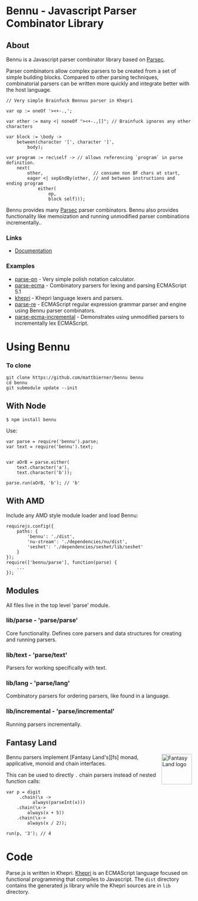 # Bennu - Javascript Parser Combinator Library

## About
Bennu is a Javascript parser combinator library based on [Parsec][Parsec].

Parser combinators allow complex parsers to be created from a set of simple
building blocks. Compared to other parsing techniques, combinatorial parsers
can be written more quickly and integrate better with the host language.

```
// Very simple Brainfuck Bennuu parser in Khepri

var op := oneOf '><+-.,';

var other := many <| noneOf "><+-.,[]"; // Brainfuck ignores any other characters

var block := \body ->
    between(character '[', character ']',
        body);

var program := rec\self -> // allows referencing `program` in parse definition.
    next(
        other,                   // consume non BF chars at start,
        eager <| sepEndBy(other, // and between instructions and ending program
            either(
                op,
                block self)));
```

Bennu provides many [Parsec][parsec] parser combinators. Bennu also provides
functionality like memoization and running unmodified parser combinations incrementally..


### Links
* [Documentation][documentation]

### Examples

* [parse-pn][parse-pn] - Very simple polish notation calculator.
* [parse-ecma][parse-ecma] - Combinatory parsers for lexing and parsing ECMAScript 5.1
* [khepri][khepri] - Khepri language lexers and parsers.
* [parse-re][parse-re] - ECMAScript regular expression grammar parser and engine
  using Bennu parser combinators.
* [parse-ecma-incremental][parse-ecma-incremental] - Demonstrates using unmodified
  parsers to incrementally lex ECMAScript.


# Using Bennu

### To clone ##
    git clone https://github.com/mattbierner/bennu bennu
    cd bennu
    git submodule update --init

## With Node

    $ npm install bennu

Use:

    var parse = require('bennu').parse;
    var text = require('bennu').text;
    
    
    var aOrB = parse.either(
        text.character('a'),
        text.character('b'));
    
    parse.run(aOrB, 'b'); // 'b'

## With AMD ##
Include any AMD style module loader and load Bennu:

    requirejs.config({
        paths: {
            'bennu': './dist',
            'nu-stream': './dependencies/nu/dist',
            'seshet': './dependencies/seshet/lib/seshet'
        }
    });
    require(['bennu/parse'], function(parse) {
        ...
    });


## Modules ##
All files live in the top level 'parse' module.

### lib/parse - 'parse/parse'
Core functionality. Defines core parsers and data structures for creating and
running parsers.

### lib/text - 'parse/text'
Parsers for working specifically with text.

### lib/lang - 'parse/lang'
Combinatory parsers for ordering parsers, like found in a language.

### lib/incremental - 'parse/incremental'
Running parsers incrementally.


## Fantasy Land
<a href="https://github.com/fantasyland/fantasy-land">
    <img src="https://raw.github.com/fantasyland/fantasy-land/master/logo.png" align="right" width="82px" height="82px" alt="Fantasy Land logo" />
</a>

Bennu parsers implement [Fantasy Land's][fs] monad, applicative, monoid and chain interfaces.

This can be used to directly `.`  chain parsers instead of nested function calls:

```
var p = digit
     .chain(\x ->
          always(parseInt(x)))
    .chain(\x->
        always(x + 5))
    .chain(\x->
        always(x / 2));

run(p, '3'); // 4
```


# Code #
Parse.js is written in Khepri. [Khepri][khepri] is an ECMAScript language
focused on functional programming that compiles to Javascript.
The `dist` directory contains the generated js library while the Khepri sources
are in `lib` directory.

[documentation]: https://github.com/mattbierner/bennu/wiki
[CombinatorialParsers]: http://en.wikipedia.org/wiki/Parser_combinator
[Parsatron]: https://github.com/youngnh/parsatron
[Parsec]: http://legacy.cs.uu.nl/daan/parsec.html
[parse-ecma]: https://github.com/mattbierner/parse-ecma
[parse-re]: https://github.com/mattbierner/parse-re
[parse-pn]: https://github.com/mattbierner/parse-pn
[parse-ecma-incremental]: https://github.com/mattbierner/parse-ecma-incremental
[khepri]: https://github.com/mattbierner/khepri
[seshet]: https://github.com/mattbierner/seshet
